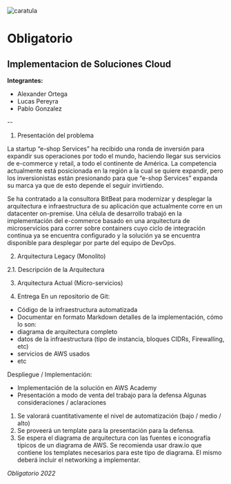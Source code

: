![caratula](https://user-images.githubusercontent.com/88108014/166529492-b34d7940-5ea4-45ff-81a5-d28fe380a966.png)
#           Obligatorio
## Implementacion de Soluciones Cloud      


   __Integrantes:__
 * Alexander Ortega
 * Lucas Pereyra 
 * Pablo Gonzalez

--


1. Presentación del problema

La startup “e-shop Services” ha recibido una ronda de inversión para expandir sus operaciones por todo el mundo, haciendo llegar sus servicios de e-commerce y retail, a todo el continente de América. La competencia actualmente está posicionada en la región a la cual se quiere expandir, pero los inversionistas están presionando para que “e-shop Services” expanda su marca ya que de esto depende el seguir invirtiendo. 


Se ha contratado a la consultora BitBeat para modernizar y desplegar la arquitectura e infraestructura de su aplicación que actualmente corre en un datacenter on-premise. Una célula de desarrollo trabajó en la implementación del e-commerce basado en una arquitectura de microservicios para correr sobre containers cuyo ciclo de integración continua ya se encuentra configurado y la solución ya se encuentra disponible para desplegar por parte del equipo de DevOps.

2. Arquitectura Legacy (Monolito)

2.1. Descripción de la Arquitectura

3. Arquitectura Actual (Micro-servicios)

4. Entrega
En un repositorio de Git:
- Código de la infraestructura automatizada
- Documentar en formato Markdown detalles de la implementación, cómo lo son:
- diagrama de arquitectura completo
- datos de la infraestructura (tipo de instancia, bloques CIDRs, Firewalling, etc)
- servicios de AWS usados
- etc

Despliegue / Implementación:
- Implementación de la solución en AWS Academy
- Presentación a modo de venta del trabajo para la defensa
Algunas consideraciones / aclaraciones
1. Se valorará cuantitativamente el nivel de automatización (bajo / medio / alto)
2. Se proveerá un template para la presentación para la defensa.
3. Se espera el diagrama de arquitectura con las fuentes e iconografía típicos de un
diagrama de AWS. Se recomienda usar draw.io que contiene los templates necesarios
para este tipo de diagrama. El mismo deberá incluir el networking a implementar.


_Obligatorio 2022_

